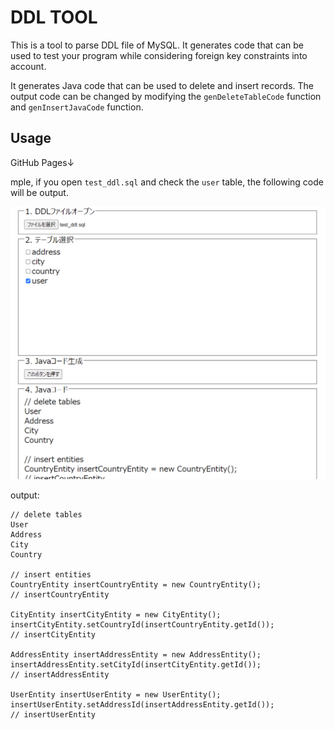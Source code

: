 # DDL TOOL

This is a tool to parse DDL file of MySQL.
It generates code that can be used to test your program while considering foreign key constraints into account.

It generates Java code that can be used to delete and insert records.
The output code can be changed by modifying the `genDeleteTableCode` function and `genInsertJavaCode` function.

## Usage
GitHub Pages↓

mple, if you open `test_ddl.sql` and check the `user` table, the following code will be output.

![usage 01](usage_01.PNG)

output:
```
// delete tables
User
Address
City
Country

// insert entities
CountryEntity insertCountryEntity = new CountryEntity();
// insertCountryEntity

CityEntity insertCityEntity = new CityEntity();
insertCityEntity.setCountryId(insertCountryEntity.getId());
// insertCityEntity

AddressEntity insertAddressEntity = new AddressEntity();
insertAddressEntity.setCityId(insertCityEntity.getId());
// insertAddressEntity

UserEntity insertUserEntity = new UserEntity();
insertUserEntity.setAddressId(insertAddressEntity.getId());
// insertUserEntity
```

